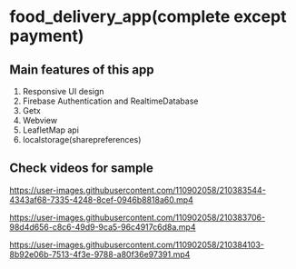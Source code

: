 # food_delivery_app(complete except payment)

## Main features of this app
  1. Responsive UI design
  2. Firebase Authentication and RealtimeDatabase
  3. Getx
  4. Webview
  5. LeafletMap api
  6. localstorage(sharepreferences)



## Check videos for sample
https://user-images.githubusercontent.com/110902058/210383544-4343af68-7335-4248-8cef-0946b8818a60.mp4

https://user-images.githubusercontent.com/110902058/210383706-98d4d656-c8c6-49d9-9ca5-96c4917c6d8a.mp4

https://user-images.githubusercontent.com/110902058/210384103-8b92e06b-7513-4f3e-9788-a80f36e97391.mp4



